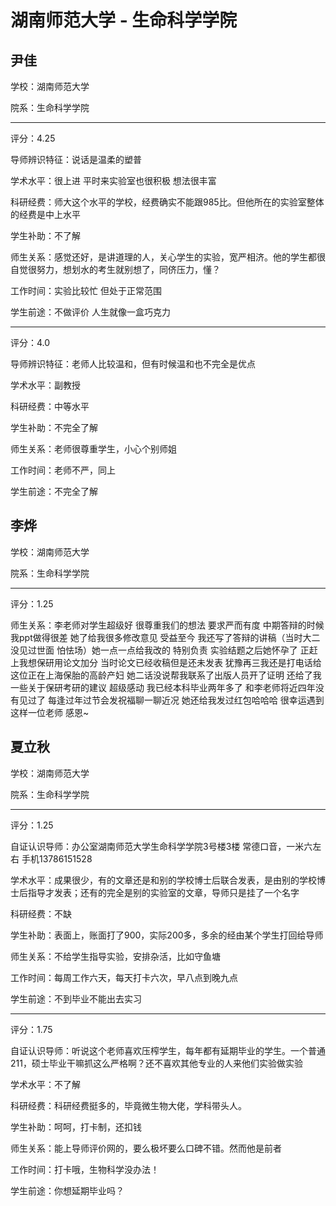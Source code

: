 # 湖南师范大学 - 生命科学学院

## 尹佳

学校：湖南师范大学

院系：生命科学学院

* * *

评分：4.25

导师辨识特征：说话是温柔的塑普

学术水平：很上进 平时来实验室也很积极 想法很丰富

科研经费：师大这个水平的学校，经费确实不能跟985比。但他所在的实验室整体的经费是中上水平

学生补助：不了解

师生关系：感觉还好，是讲道理的人，关心学生的实验，宽严相济。他的学生都很自觉很努力，想划水的考生就别想了，同侪压力，懂？

工作时间：实验比较忙 但处于正常范围

学生前途：不做评价 人生就像一盒巧克力

* * *

评分：4.0

导师辨识特征：老师人比较温和，但有时候温和也不完全是优点

学术水平：副教授

科研经费：中等水平

学生补助：不完全了解

师生关系：老师很尊重学生，小心个别师姐

工作时间：老师不严，同上

学生前途：不完全了解

## 李烨

学校：湖南师范大学

院系：生命科学学院

* * *

评分：1.25

师生关系：李老师对学生超级好 很尊重我们的想法 要求严而有度 中期答辩的时候 我ppt做得很差 她了给我很多修改意见 受益至今 我还写了答辩的讲稿（当时大二没见过世面 怕怯场）她一点一点给我改的 特别负责
实验结题之后她怀孕了 正赶上我想保研用论文加分 当时论文已经收稿但是还未发表 犹豫再三我还是打电话给这位正在上海保胎的高龄产妇 她二话没说帮我联系了出版人员开了证明 还给了我一些关于保研考研的建议 超级感动
我已经本科毕业两年多了 和李老师将近四年没有见过了 每逢过年过节会发祝福聊一聊近况 她还给我发过红包哈哈哈 很幸运遇到这样一位老师 感恩~

## 夏立秋

学校：湖南师范大学

院系：生命科学学院

* * *

评分：1.25

自证认识导师：办公室湖南师范大学生命科学学院3号楼3楼
常德口音，一米六左右
手机13786151528

学术水平：成果很少，有的文章还是和别的学校博士后联合发表，是由别的学校博士后指导才发表；还有的完全是别的实验室的文章，导师只是挂了一个名字

科研经费：不缺

学生补助：表面上，账面打了900，实际200多，多余的经由某个学生打回给导师

师生关系：不给学生指导实验，安排杂活，比如守鱼塘

工作时间：每周工作六天，每天打卡六次，早八点到晚九点

学生前途：不到毕业不能出去实习

* * *

评分：1.75

自证认识导师：听说这个老师喜欢压榨学生，每年都有延期毕业的学生。一个普通211，硕士毕业干嘛抓这么严格啊？还不喜欢其他专业的人来他们实验做实验

学术水平：不了解

科研经费：科研经费挺多的，毕竟微生物大佬，学科带头人。

学生补助：呵呵，打卡制，还扣钱

师生关系：能上导师评价网的，要么极坏要么口碑不错。然而他是前者

工作时间：打卡哦，生物科学没办法！

学生前途：你想延期毕业吗？
